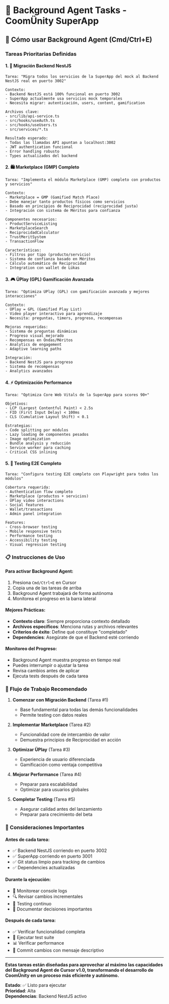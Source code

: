 # 🤖 Background Agent Tasks - CoomÜnity SuperApp

## 🚀 Cómo usar Background Agent (Cmd/Ctrl+E)

### **Tareas Prioritarias Definidas**

#### **1. 🔄 Migración Backend NestJS**
```
Tarea: "Migra todos los servicios de la SuperApp del mock al Backend NestJS real en puerto 3002"

Contexto:
- Backend NestJS está 100% funcional en puerto 3002
- SuperApp actualmente usa servicios mock temporales
- Necesita migrar: autenticación, users, content, gamification

Archivos clave:
- src/lib/api-service.ts
- src/hooks/useAuth.ts
- src/hooks/useUsers.ts
- src/services/*.ts

Resultado esperado:
- Todas las llamadas API apuntan a localhost:3002
- JWT authentication funcional
- Error handling robusto
- Types actualizados del backend
```

#### **2. 🛍️ Marketplace (GMP) Completo**
```
Tarea: "Implementa el módulo Marketplace (GMP) completo con productos y servicios"

Contexto:
- Marketplace = GMP (Gamified Match Place)
- Debe manejar tanto productos físicos como servicios
- Basado en principios de Reciprocidad (reciprocidad justa)
- Integración con sistema de Méritos para confianza

Componentes necesarios:
- ProductServiceListing
- MarketplaceSearch
- ReciprocidadCalculator
- TrustMeritSystem
- TransactionFlow

Características:
- Filtros por tipo (producto/servicio)
- Sistema de confianza basado en Méritos
- Cálculo automático de Reciprocidad
- Integration con wallet de Lükas
```

#### **3. 🎮 ÜPlay (GPL) Gamificación Avanzada**
```
Tarea: "Optimiza ÜPlay (GPL) con gamificación avanzada y mejores interacciones"

Contexto:
- ÜPlay = GPL (Gamified Play List)
- Video player interactivo para aprendizaje
- Necesita: preguntas, timers, progreso, recompensas

Mejoras requeridas:
- Sistema de preguntas dinámicas
- Progreso visual mejorado
- Recompensas en Öndas/Méritos
- Analytics de engagement
- Adaptive learning paths

Integración:
- Backend NestJS para progreso
- Sistema de recompensas
- Analytics avanzados
```

#### **4. ⚡ Optimización Performance**
```
Tarea: "Optimiza Core Web Vitals de la SuperApp para scores 90+"

Objetivos:
- LCP (Largest Contentful Paint) < 2.5s
- FID (First Input Delay) < 100ms
- CLS (Cumulative Layout Shift) < 0.1

Estrategias:
- Code splitting por módulos
- Lazy loading de componentes pesados
- Image optimization
- Bundle analysis y reducción
- Service worker para caching
- Critical CSS inlining
```

#### **5. 🧪 Testing E2E Completo**
```
Tarea: "Configura testing E2E completo con Playwright para todos los módulos"

Cobertura requerida:
- Authentication flow completo
- Marketplace (productos + servicios)
- ÜPlay video interactions
- Social features
- Wallet/transactions
- Admin panel integration

Features:
- Cross-browser testing
- Mobile responsive tests
- Performance testing
- Accessibility testing
- Visual regression testing
```

### **📋 Instrucciones de Uso**

#### **Para activar Background Agent:**
1. Presiona `Cmd/Ctrl+E` en Cursor
2. Copia una de las tareas de arriba
3. Background Agent trabajará de forma autónoma
4. Monitorea el progreso en la barra lateral

#### **Mejores Prácticas:**
- **Contexto claro**: Siempre proporciona contexto detallado
- **Archivos específicos**: Menciona rutas y archivos relevantes
- **Criterios de éxito**: Define qué constituye "completado"
- **Dependencies**: Asegúrate de que el Backend esté corriendo

#### **Monitoreo del Progreso:**
- Background Agent muestra progreso en tiempo real
- Puedes interrumpir o ajustar la tarea
- Revisa cambios antes de aplicar
- Ejecuta tests después de cada tarea

### **🎯 Flujo de Trabajo Recomendado**

1. **Comenzar con Migración Backend** (Tarea #1)
   - Base fundamental para todas las demás funcionalidades
   - Permite testing con datos reales

2. **Implementar Marketplace** (Tarea #2)  
   - Funcionalidad core de intercambio de valor
   - Demuestra principios de Reciprocidad en acción

3. **Optimizar ÜPlay** (Tarea #3)
   - Experiencia de usuario diferenciada
   - Gamificación como ventaja competitiva

4. **Mejorar Performance** (Tarea #4)
   - Preparar para escalabilidad
   - Optimizar para usuarios globales

5. **Completar Testing** (Tarea #5)
   - Asegurar calidad antes del lanzamiento
   - Preparar para crecimiento del beta

### **🚨 Consideraciones Importantes**

#### **Antes de cada tarea:**
- ✅ Backend NestJS corriendo en puerto 3002
- ✅ SuperApp corriendo en puerto 3001  
- ✅ Git status limpio para tracking de cambios
- ✅ Dependencies actualizadas

#### **Durante la ejecución:**
- 👀 Monitorear console logs
- 🔍 Revisar cambios incrementales
- 🧪 Testing continuo
- 📝 Documentar decisiones importantes

#### **Después de cada tarea:**
- ✅ Verificar funcionalidad completa
- 🧪 Ejecutar test suite
- 📊 Verificar performance
- 🔄 Commit cambios con mensaje descriptivo

---

**Estas tareas están diseñadas para aprovechar al máximo las capacidades del Background Agent de Cursor v1.0, transformando el desarrollo de CoomÜnity en un proceso más eficiente y autónomo.**

**Estado**: ✅ Listo para ejecutar  
**Prioridad**: Alta  
**Dependencias**: Backend NestJS activo 
